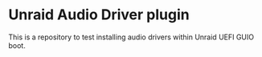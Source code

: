 # Unraid Audio Driver plugin

This is a repository to test installing audio drivers within Unraid UEFI GUIO boot.
